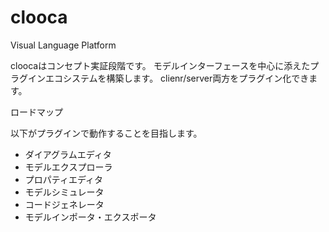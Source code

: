 # clooca
Visual Language Platform

cloocaはコンセプト実証段階です。
モデルインターフェースを中心に添えたプラグインエコシステムを構築します。
clienr/server両方をプラグイン化できます。

ロードマップ

以下がプラグインで動作することを目指します。

- ダイアグラムエディタ
- モデルエクスプローラ
- プロパティエディタ
- モデルシミュレータ
- コードジェネレータ
- モデルインポータ・エクスポータ

